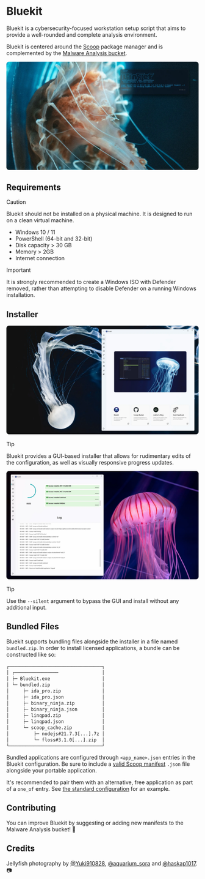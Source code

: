 # Bluekit

Bluekit is a cybersecurity-focused workstation setup script that aims to provide a well-rounded and complete analysis environment. 

Bluekit is centered around the [Scoop](https://scoop.sh/) package manager and is complemented by the [Malware Analysis bucket](https://github.com/Donaldduck8/malware-analysis-bucket).

<p align="center">
  <img src="img/hero_2.webp" alt="Bluekit Hero">
</p>

## Requirements

> [!CAUTION]
> Bluekit should not be installed on a physical machine. It is designed to run on a clean virtual machine.

* Windows 10 / 11
* PowerShell (64-bit and 32-bit)
* Disk capacity > 30 GB
* Memory > 2GB
* Internet connection

> [!IMPORTANT]
> It is strongly recommended to create a Windows ISO with Defender removed, rather than attempting to disable Defender on a running Windows installation.

## Installer

<p align="center">
  <img src="img/installer_1.webp" alt="Bluekit Installer 1">
</p>

> [!TIP]
> Bluekit provides a GUI-based installer that allows for rudimentary edits of the configuration, as well as visually responsive progress updates.

<p align="center">
  <img src="img/installer_2.webp" alt="Bluekit Installer 2">
</p>

> [!TIP]
> Use the `--silent` argument to bypass the GUI and install without any additional input.

## Bundled Files

Bluekit supports bundling files alongside the installer in a file named `bundled.zip`. In order to install licensed applications, a bundle can be constructed like so:

```
┌──────────────────────────────────┐
│ ┌────────────────                │
│ ├─ Bluekit.exe                   │
│ └─ bundled.zip                   │
│     ├─ ida_pro.zip               │
│     ├─ ida_pro.json              │
│     ├─ binary_ninja.zip          │
│     ├─ binary_ninja.json         │
│     ├─ linqpad.zip               │
│     ├─ linqpad.json              │
│     └─ scoop_cache.zip           │
│         ├─ nodejs#21.7.3[...].7z │
│         └─ floss#3.1.0[...].zip  │
└──────────────────────────────────┘
```

Bundled applications are configured through `<app_name>.json` entries in the Bluekit configuration. Be sure to include a [valid Scoop manifest](https://github.com/Donaldduck8/malware-analysis-bucket/blob/master/bucket/malcat.json) `.json` file alongside your portable application.

It's recommended to pair them with an alternative, free application as part of a `one_of` entry. See [the standard configuration](https://github.com/Donaldduck8/malware-analysis-setup-gui/blob/961456f40d03351d38e3b25f80b9d7f110149d51/data.py#L76) for an example.


## Contributing

You can improve Bluekit by suggesting or adding new manifests to the Malware Analysis bucket! 💙

## Credits

Jellyfish photography by [@Yuki910828](https://twitter.com/Yuki910828), [@aquarium_sora](https://twitter.com/aquarium_sora) and [@haskap1017](https://twitter.com/haskap1017). 📷
